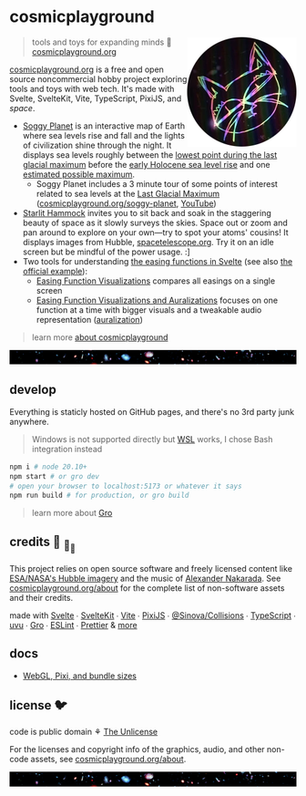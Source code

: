 # cosmicplayground

[<img src="static/assets/characters/cosmic-kitty.webp" alt="cosmic kitty with a rainbow smile" align="right" width="192" height="192">](https://www.cosmicplayground.org)

> tools and toys for expanding minds 🌌
> [cosmicplayground.org](https://www.cosmicplayground.org)

[cosmicplayground.org](https://www.cosmicplayground.org)
is a free and open source noncommercial hobby project exploring
tools and toys with web tech.
It's made with Svelte, SvelteKit, Vite, TypeScript, PixiJS, and _space_.

- [Soggy Planet](https://www.cosmicplayground.org/soggy-planet) is an interactive map of Earth
  where sea levels rise and fall and the lights of civilization shine through the night.
  It displays sea levels roughly between the
  [lowest point during the last glacial maximum](https://wikipedia.org/wiki/Past_sea_level)
  before the
  [early Holocene sea level rise](https://wikipedia.org/wiki/Early_Holocene_sea_level_rise)
  and one [estimated possible maximum](https://wikipedia.org/wiki/Sea_level_rise).
  - Soggy Planet includes a 3 minute tour of some points of interest related to sea levels
    at the [Last Glacial Maximum](https://wikipedia.org/wiki/Last_Glacial_Maximum)
    ([cosmicplayground.org/soggy-planet](https://www.cosmicplayground.org/soggy-planet),
    [YouTube](https://www.youtube.com/watch?v=akP5J3jfjt4))
- [Starlit Hammock](https://www.cosmicplayground.org/starlit-hammock)
  invites you to sit back and soak in the staggering beauty of space
  as it slowly surveys the skies.
  Space out or zoom and pan around to explore on your own—try to spot your atoms' cousins!
  It displays images from Hubble, [spacetelescope.org](https://www.spacetelescope.org/about/).
  Try it on an idle screen but be mindful of the power usage. :]
- Two tools for understanding
  [the easing functions in Svelte](https://svelte.dev/docs#run-time-svelte-easing)
  (see also [the official example](https://svelte.dev/examples/easing)):
  - [Easing Function Visualizations](https://www.cosmicplayground.org/easings-1)
    compares all easings on a single screen
  - [Easing Function Visualizations and Auralizations](https://www.cosmicplayground.org/easings-2)
    focuses on one function at a time with bigger visuals and a tweakable audio representation
    ([auralization](https://wikipedia.org/wiki/Auralization))

> learn more [about cosmicplayground](https://www.cosmicplayground.org/about)

[![galaxies](/static/assets/space/galaxies-banner.jpg)](/static/assets/space/galaxies.jpg)

## develop

Everything is staticly hosted on GitHub pages,
and there's no 3rd party junk anywhere.

> Windows is not supported directly but
> [WSL](https://docs.microsoft.com/en-us/windows/wsl/about) works, I chose Bash integration instead

```bash
npm i # node 20.10+
npm start # or gro dev
# open your browser to localhost:5173 or whatever it says
npm run build # for production, or gro build
```

> learn more about [Gro](https://github.com/ryanatkn/gro)

## credits :turtle: <sub>:turtle:</sub><sub><sub>:turtle:</sub></sub>

This project relies on open source software and
freely licensed content like [ESA/NASA's Hubble imagery](https://www.spacetelescope.org)
and the music of [Alexander Nakarada](https://www.serpentsoundstudios.com).
See [cosmicplayground.org/about](https://www.cosmicplayground.org/about)
for the complete list of non-software assets and their credits.

made with [Svelte](https://github.com/sveltejs/svelte) ∙
[SvelteKit](https://github.com/sveltejs/kit) ∙
[Vite](https://github.com/vitejs/vite) ∙
[PixiJS](https://github.com/pixijs/pixi.js) ∙
[@Sinova/Collisions](https://github.com/Sinova/Collisions/) ∙
[TypeScript](https://github.com/microsoft/TypeScript) ∙
[uvu](https://github.com/lukeed/uvu) ∙
[Gro](https://github.com/ryanatkn/gro) ∙
[ESLint](https://github.com/eslint/eslint) ∙
[Prettier](https://github.com/prettier/prettier)
& [more](package.json)

## docs

- [WebGL, Pixi, and bundle sizes](/src/docs/pixi.md)

## license 🐦

code is public domain ⚘ [The Unlicense](license)

For the licenses and copyright info of the
graphics, audio, and other non-code assets,
see [cosmicplayground.org/about](https://www.cosmicplayground.org/about).

[![galaxies](/static/assets/space/galaxies-banner.jpg)](/static/assets/space/galaxies.jpg)
